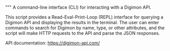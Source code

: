 """
A command-line interface (CLI) for interacting with a Digimon API.

This script provides a Read-Eval-Print-Loop (REPL) interface for querying a Digimon API and displaying the results in the terminal. The user can enter commands to search for Digimon by name, type, or other attributes, and the script will make HTTP requests to the API and parse the JSON responses.

API documentation:
    https://digimon-api.com/

